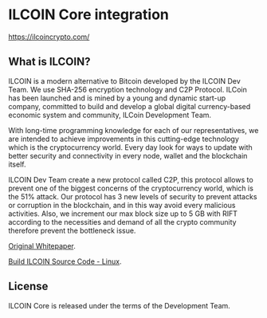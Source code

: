 ILCOIN Core integration
=====================================



https://ilcoincrypto.com/

What is ILCOIN?
----------------

ILCOIN is a modern alternative to Bitcoin developed by the ILCOIN Dev Team. We use SHA-256 encryption technology and C2P Protocol. ILCoin has been launched and is mined by a young and dynamic start-up company, committed to build and develop a global digital currency-based economic system and community, ILCoin Development Team.

With long-time programming knowledge for each of our representatives, we are intended to achieve improvements in this cutting-edge technology which is the cryptocurrency world. Every day look for ways to update with better security and connectivity in every node, wallet and the blockchain itself.

ILCOIN Dev Team create a new protocol called C2P, this protocol allows to prevent one of the biggest concerns of the cryptocurrency world, which is the 51% attack.
Our protocol has 3 new levels of security to prevent attacks or corruption
in the blockchain, and in this way avoid every malicious activities. Also, we increment our max block size up to 5 GB with RIFT according to the necessities and demand of all the crypto community therefore prevent the bottleneck issue.


[Original Whitepaper](https://ilcoincrypto.com/assets/img/docs/white-paper.pdf).

[Build ILCOIN Source Code - Linux](https://ilcoincrypto.com/assets/img/docs/BuildILCoinSourceCode-IVM-Linux.pdf).

License
-------

ILCOIN Core is released under the terms of the Development Team.
